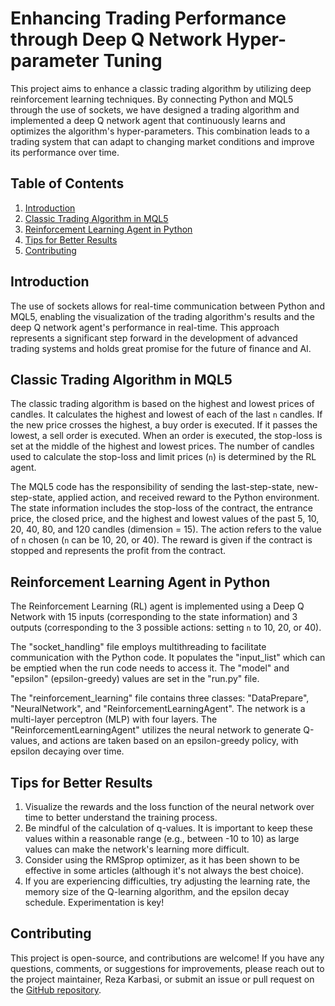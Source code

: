 # Enhancing Trading Performance through Deep Q Network Hyper-parameter Tuning

This project aims to enhance a classic trading algorithm by utilizing deep reinforcement learning techniques. By connecting Python and MQL5 through the use of sockets, we have designed a trading algorithm and implemented a deep Q network agent that continuously learns and optimizes the algorithm's hyper-parameters. This combination leads to a trading system that can adapt to changing market conditions and improve its performance over time.

## Table of Contents

1. [Introduction](#introduction)
2. [Classic Trading Algorithm in MQL5](#classic-trading-algorithm-in-mql5)
3. [Reinforcement Learning Agent in Python](#reinforcement-learning-agent-in-python)
4. [Tips for Better Results](#tips-for-better-results)
5. [Contributing](#contributing)

## Introduction

The use of sockets allows for real-time communication between Python and MQL5, enabling the visualization of the trading algorithm's results and the deep Q network agent's performance in real-time. This approach represents a significant step forward in the development of advanced trading systems and holds great promise for the future of finance and AI.

## Classic Trading Algorithm in MQL5

The classic trading algorithm is based on the highest and lowest prices of candles. It calculates the highest and lowest of each of the last `n` candles. If the new price crosses the highest, a buy order is executed. If it passes the lowest, a sell order is executed. When an order is executed, the stop-loss is set at the middle of the highest and lowest prices. The number of candles used to calculate the stop-loss and limit prices (`n`) is determined by the RL agent.

The MQL5 code has the responsibility of sending the last-step-state, new-step-state, applied action, and received reward to the Python environment. The state information includes the stop-loss of the contract, the entrance price, the closed price, and the highest and lowest values of the past 5, 10, 20, 40, 80, and 120 candles (dimension = 15). The action refers to the value of `n` chosen (`n` can be 10, 20, or 40). The reward is given if the contract is stopped and represents the profit from the contract.

## Reinforcement Learning Agent in Python

The Reinforcement Learning (RL) agent is implemented using a Deep Q Network with 15 inputs (corresponding to the state information) and 3 outputs (corresponding to the 3 possible actions: setting `n` to 10, 20, or 40).

The "socket_handling" file employs multithreading to facilitate communication with the Python code. It populates the "input_list" which can be emptied when the run code needs to access it. The "model" and "epsilon" (epsilon-greedy) values are set in the "run.py" file.

The "reinforcement_learning" file contains three classes: "DataPrepare", "NeuralNetwork", and "ReinforcementLearningAgent". The network is a multi-layer perceptron (MLP) with four layers. The "ReinforcementLearningAgent" utilizes the neural network to generate Q-values, and actions are taken based on an epsilon-greedy policy, with epsilon decaying over time.

## Tips for Better Results

1. Visualize the rewards and the loss function of the neural network over time to better understand the training process.
2. Be mindful of the calculation of q-values. It is important to keep these values within a reasonable range (e.g., between -10 to 10) as large values can make the network's learning more difficult.
3. Consider using the RMSprop optimizer, as it has been shown to be effective in some articles (although it's not always the best choice).
4. If you are experiencing difficulties, try adjusting the learning rate, the memory size of the Q-learning algorithm, and the epsilon decay schedule. Experimentation is key!

## Contributing

This project is open-source, and contributions are welcome! If you have any questions, comments, or suggestions for improvements, please reach out to the project maintainer, Reza Karbasi, or submit an issue or pull request on the [GitHub repository](https://github.com/rezakarbasi/RL-agent-trader).
